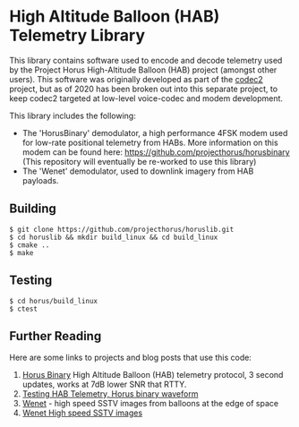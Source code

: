 # High Altitude Balloon (HAB) Telemetry Library

This library contains software used to encode and decode telemetry used by the Project Horus High-Altitude Balloon (HAB) project (amongst other users). This software was originally developed as part of the [codec2](https://github.com/drowe67/codec2) project, but as of 2020 has been broken out into this separate project, to keep codec2 targeted at low-level voice-codec and modem development.

This library includes the following:
* The 'HorusBinary' demodulator, a high performance 4FSK modem used for low-rate positional telemetry from HABs. More information on this modem can be found here: https://github.com/projecthorus/horusbinary  (This repository will eventually be re-worked to use this library)
* The 'Wenet' demodulator, used to downlink imagery from HAB payloads. 


## Building

```
$ git clone https://github.com/projecthorus/horuslib.git
$ cd horuslib && mkdir build_linux && cd build_linux
$ cmake ..
$ make
```

## Testing

```
$ cd horus/build_linux
$ ctest
```

## Further Reading

   Here are some links to projects and blog posts that use this code:

   1. [Horus Binary](https://github.com/projecthorus/horusbinary) High Altitude Balloon (HAB) telemetry protocol, 3 second updates, works at 7dB lower SNR that RTTY.
   1. [Testing HAB Telemetry, Horus binary waveform](http://www.rowetel.com/?p=5906)
   1. [Wenet](https://github.com/projecthorus/wenet) - high speed SSTV images from balloons at the edge of space
   1. [Wenet High speed SSTV images](http://www.rowetel.com/?p=5344)
